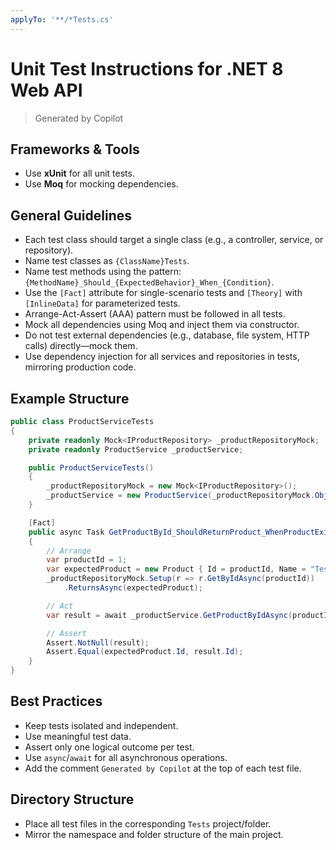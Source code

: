 ```yaml
---
applyTo: '**/*Tests.cs'
---
```

# Unit Test Instructions for .NET 8 Web API

> Generated by Copilot

## Frameworks & Tools
- Use **xUnit** for all unit tests.
- Use **Moq** for mocking dependencies.

## General Guidelines
- Each test class should target a single class (e.g., a controller, service, or repository).
- Name test classes as `{ClassName}Tests`.
- Name test methods using the pattern: `{MethodName}_Should_{ExpectedBehavior}_When_{Condition}`.
- Use the `[Fact]` attribute for single-scenario tests and `[Theory]` with `[InlineData]` for parameterized tests.
- Arrange-Act-Assert (AAA) pattern must be followed in all tests.
- Mock all dependencies using Moq and inject them via constructor.
- Do not test external dependencies (e.g., database, file system, HTTP calls) directly—mock them.
- Use dependency injection for all services and repositories in tests, mirroring production code.

## Example Structure

```csharp
public class ProductServiceTests
{
    private readonly Mock<IProductRepository> _productRepositoryMock;
    private readonly ProductService _productService;

    public ProductServiceTests()
    {
        _productRepositoryMock = new Mock<IProductRepository>();
        _productService = new ProductService(_productRepositoryMock.Object);
    }

    [Fact]
    public async Task GetProductById_ShouldReturnProduct_WhenProductExists()
    {
        // Arrange
        var productId = 1;
        var expectedProduct = new Product { Id = productId, Name = "Test" };
        _productRepositoryMock.Setup(r => r.GetByIdAsync(productId))
            .ReturnsAsync(expectedProduct);

        // Act
        var result = await _productService.GetProductByIdAsync(productId);

        // Assert
        Assert.NotNull(result);
        Assert.Equal(expectedProduct.Id, result.Id);
    }
}
```

## Best Practices
- Keep tests isolated and independent.
- Use meaningful test data.
- Assert only one logical outcome per test.
- Use `async`/`await` for all asynchronous operations.
- Add the comment `Generated by Copilot` at the top of each test file.

## Directory Structure
- Place all test files in the corresponding `Tests` project/folder.
- Mirror the namespace and folder structure of the main project.